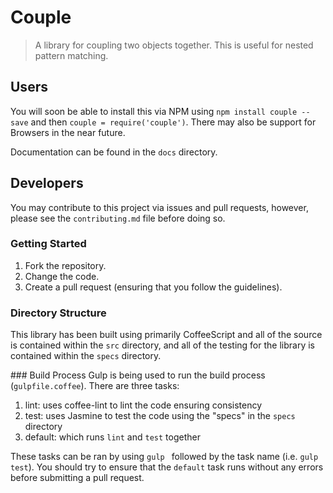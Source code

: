 # Couple
> A library for coupling two objects together. This is useful for nested pattern matching.

## Users
You will soon be able to install this via NPM using `npm install couple --save` and then `couple = require('couple')`. There may also be support for Browsers in the near future.

Documentation can be found in the `docs` directory.

## Developers
You may contribute to this project via issues and pull requests, however, please see the `contributing.md` file before doing so.

### Getting Started
1. Fork the repository.
2. Change the code.
3. Create a pull request (ensuring that you follow the guidelines).

### Directory Structure
This library has been built using primarily CoffeeScript and all of the source is contained within the `src` directory, and all of the testing for the library is contained within the `specs` directory.

### Build Process
Gulp is being used to run the build process (`gulpfile.coffee`). There are three tasks:

1. lint: uses coffee-lint to lint the code ensuring consistency
2. test: uses Jasmine to test the code using the "specs" in the `specs` directory
3. default: which runs `lint` and `test` together

These tasks can be ran by using `gulp ` followed by the task name (i.e. `gulp test`). You should try to ensure that the `default` task runs without any errors before submitting a pull request.
